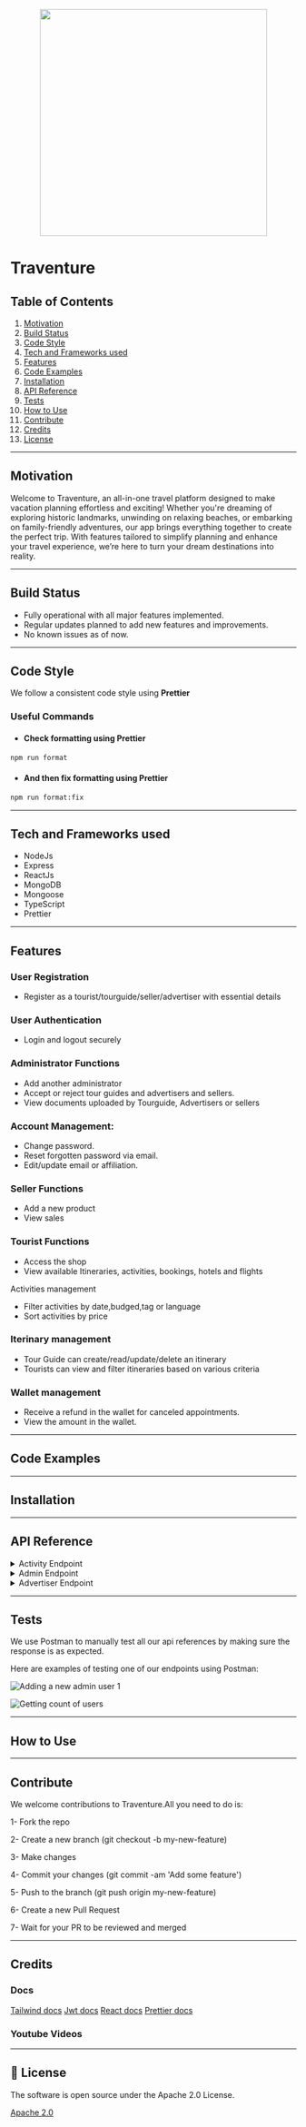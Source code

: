 
<p align="center">
<img src="client/src/assets/logocolored.png" width="400" />
  

</p>


# Traventure
## Table of Contents  
1. [ Motivation](#-motivation)
2. [ Build Status](#-build-status)
3. [ Code Style](#-code-style)
4. [ Tech and Frameworks used](#%EF%B8%8F-tech-and-frameworks-used)
5. [ Features](#-features--screenshots)
6. [ Code Examples](#-code-examples)
7. [ Installation](#%EF%B8%8F-installation)
8. [ API Reference](#-api-reference)
9. [ Tests](#-tests)
10. [ How to Use](#-how-to-use)
11. [ Contribute](#-contribute)
12. [ Credits](#-credits)
13. [License](#-license)

---

##  Motivation  
Welcome to Traventure, an all-in-one travel platform designed to make vacation planning effortless and exciting! Whether you're dreaming of exploring historic landmarks, unwinding on relaxing beaches, or embarking on family-friendly adventures, our app brings everything together to create the perfect trip. With features tailored to simplify planning and enhance your travel experience, we’re here to turn your dream destinations into reality.

---

##  Build Status  

- Fully operational with all major features implemented.  
- Regular updates planned to add new features and improvements.  
- No known issues as of now.  
---

##  Code Style  

We follow a consistent code style using **Prettier** 

### Useful Commands  

- #### Check formatting using Prettier  
```bash
npm run format

```
- #### And then fix formatting using Prettier
```bash
npm run format:fix

```
---

##  Tech and Frameworks used  
- NodeJs
- Express
- ReactJs
- MongoDB
- Mongoose
- TypeScript
- Prettier



---

##  Features

### User Registration 

- Register as a tourist/tourguide/seller/advertiser with essential details
 

### User Authentication 

- Login and logout securely

### Administrator Functions

- Add another administrator
- Accept or reject tour guides and advertisers and sellers.
- View documents uploaded by Tourguide, Advertisers or sellers


### Account Management:

- Change password. 
- Reset forgotten password via email. 
- Edit/update email or affiliation.

### Seller Functions

- Add a new product
- View sales


### Tourist Functions

- Access the shop
- View available Itineraries, activities, bookings, hotels and flights

Activities management
 - Filter activities by date,budged,tag or language
 - Sort activities by price 



### Iterinary management


- Tour Guide can create/read/update/delete an itinerary 
- Tourists can view and filter itineraries based on various criteria


### Wallet management

- Receive a refund in the wallet for canceled appointments.
- View the amount in the wallet.

---

##  Code Examples  





---

##  Installation  





---

##  API Reference  



<details>
<summary> Activity Endpoint </summary>

`POST /add` -Add a new activity

`GET /` -Get all activities

`GET /:username`  -Get activities of a certain advertiser

`DELETE /delete/:id`   -Delete activity by its ID

`PUT /update/:id`   -Update activity by its ID

`PATCH /toggleInappropriate/:id`  - Updates a certain field (toggleInappropriate) in an activity 

</details>

<details> 
<summary> Admin Endpoint </summary>

`POST /add`  -Creates a new admin

`GET /all`   -Get all users

`POST /add/governer`  -Creates a new governer 

`DELETE /delete/user/:username/:type`  -Deletes user

`GET /externalSellers` -Gets all sellers

`GET /revenues`  -Gets all revenues

`GET /numberofusers`  -Gets the number of users

</details> 


<details> 
<summary> Advertiser Endpoint </summary>

`POST /add`  -create a new advertiser
`GET /:username`  -get an advertiser by username
`PATCH /update/:username`  -change username of a user
`GET /revenue/:username`   -get revenue of a certain advertiser
`GET /numstats/:username`  -get statistics of a certain advertiser
</details> 


---

##  Tests  
We  use Postman to manually test all our api references by making sure the response is as expected.

Here are examples of testing one of our endpoints using Postman:

![Adding a new admin user 1](client/src/assets/addnewadmintest.png)  

![Getting count of users](client/src/assets/getcountuserstest.png)  

---

##  How to Use  






---

##  Contribute  
We welcome contributions to Traventure.All you need to do is:

1- Fork the repo

2- Create a new branch (git checkout -b my-new-feature)

3- Make changes

4- Commit your changes (git commit -am 'Add some feature')

5- Push to the branch (git push origin my-new-feature)

6- Create a new Pull Request

7- Wait for your PR to be reviewed and merged

---

##  Credits  
### Docs 

[Tailwind docs](https://v2.tailwindcss.com/docs)
[Jwt docs](https://jwt.io/introduction)
[React docs](https://legacy.reactjs.org/docs/getting-started.html)
[Prettier docs](https://prettier.io/docs/en/)


### Youtube Videos



---

## 📜 License  
The software is open source under the Apache 2.0 License.



[Apache 2.0](https://www.apache.org/licenses/LICENSE-2.0)
